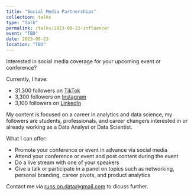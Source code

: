 ```yaml
---
title: "Social Media Partnerships"
collection: talks
type: "Talk"
permalink: /talks/2023-08-23-influencer
event: "TBD"
date: 2023-08-23
location: "TBD"
---
```


Interested in social media coverage for your upcoming event or conference? 

Currently, I have: 
- 31,300 followers on [TikTok](https://www.tiktok.com/@data_storyteller)
- 3,300 followers on [Instagram](https://www.instagram.com/data.story.teller)
- 3,100 followers on [LinkedIn](https://www.linkedin.com/in/magwolff/)

My content is focused on a career in analytics and data science, my followers are students, professionals, and career changers interested in or already working as a Data Analyst or Data Scientist. 

What I can offer: 
- Promote your conference or event in advance via social media
- Attend your conference or event and post content during the event
- Do a live stream with one of your speakers 
- Give a talk or participate in a panel on topics such as networking, personal branding, career pivots, and product analytics

Contact me via runs.on.data@gmail.com to dicuss further. 
